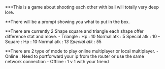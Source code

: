 ***This is a game about shooting each other with ball will totally very deep lore.

**There will be a prompt showing you what to put in the box.

**There are currently 2 Shape square and triangle each shape offer difference stat and move.
    - Triangle :
        Hp : 10
        Normal atk  : 5
        Special atk : 10
    - Square :
        Hp : 10
        Normal atk  : 1*3
        Special atk : 5*5

**There are 2 type of mode to play online multiplayer or local multiplayer.
    - Online :
        Need to portforward your ip from the router or use the same network connection
    - Offline :
        1 v 1 with your friend 
